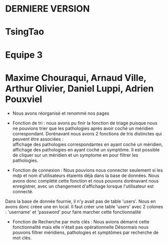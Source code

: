# DERNIERE VERSION 
# TsingTao
# Equipe 3
# Maxime Chouraqui, Arnaud Ville, Arthur Olivier, Daniel Luppi, Adrien Pouxviel


- Nous avons réorganisé et renommé nos pages 

- Fonction de tri : nous avons pu finir la fonction de triage puisque nous ne pouvions 
trier que les pathologies après avoir coché un méridien correspondant.
Dorénavant nous avons 2 fonctions de tris distinctes qui peuvent être associées :  
affichage des pathologies correspondantes en ayant coché un méridien, affichage des pathologies en ayant
coché un symptôme.
Il est possible de cliquer sur un méridien et un symptome en pour filtrer les pathologies.
 
- Fonction de connexion : Nous pouvions nous connecter seulement si les mdp et nom 
d'utilisateurs étaients déjà dans la base de données. Nous avons donc complété cette 
fonction et nous pouvons dorénavant nous enregistrer, avec un changement d'affichage lorsque l'utilisateur est connecté.

 Dans la base de donnée fournie, il n'y avait pas de table 'users'. Nous en avons donc créee une en local.
 Il faut créer une table 'users' avec 2 colones : 'username' et 'password' pour faire marcher cette fonctionnalité


- Fonction de Recherche par mots clés : Nous avions démarré cette fonctionnalité mais elle n'était pas opérationnelle
Désormais nous pouvons filtrer méridiens, pathologies et symptômes par recherche de mot clés.

